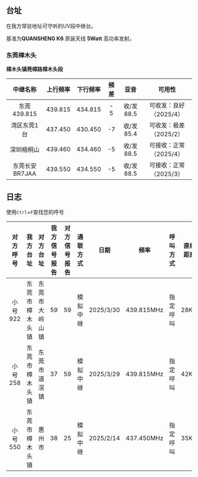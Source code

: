## 台址

在我方常驻地址可守听的UV段中继台。

基准为**QUANSHENG K6** 原装天线 **5Watt** 高功率发射。

### 东莞樟木头

**樟木头镇莞樟路樟木头段**

|  **中继名称**  | **上行频率** | **下行频率** | 频差 |  **亚音**  |         可用性         |
| :------------: | :----------: | :----------: | :--: | :--------: | :--------------------: |
|  东莞439.815   |   439.815    |   434.815    | - 5  | 收/发 88.5 | 可收发：良好（2025/4） |
|  湾区东莞1台   |   437.450    |   430.450    |  -7  | 收/发 85.4 | 可收发：极差（2025/2） |
|   深圳梧桐山   |   439.460    |   434.460    |  -5  | 收/发 88.5 | 可接收：正常（2025/4） |
| 东莞长安BR7JAA |   439.550    |   434.550    |  -5  | 收/发 88.5 | 可接收：正常（2025/3） |




## 日志

使用`Ctrl`+`F`查找您的呼号


| **对方呼号** |      **我方台址**      | 对方台址             | **我方信号报告** | 对方信号报告 | **通联方式** |  日期  |  **频率**  |  呼叫方式  |  直线距离  |
| :----------: | :--------------------: | :--------------------: | :--------------: | :------------: | :----------: | :--------: | :----------: | :----------: | :----------: |
| 小号922 | 东莞市樟木头镇 | 东莞市大岭山镇 | 59 | 59 | 模拟中继 | 2025/3/30 | 439.815MHz | 指定呼叫 | 28KM |
|   小号258    | 东莞市樟木头镇 | 东莞市道滘镇 |        37        | 59          |     模拟中继     | 2025/3/29 | 439.815MHz | 指定呼叫 | 42KM |
| 小号550 | 东莞市樟木头镇 | 惠州市 | 38 | 25 | 模拟中继 | 2025/2/14 | 437.450MHz | 指定呼叫 | 35KM |

